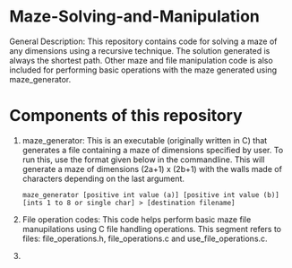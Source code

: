 # Maze-Solving-and-Manipulation

General Description: This repository contains code for solving a maze of any dimensions using a recursive technique. The solution generated is always the shortest path. Other maze and file manipulation code is also included for performing basic operations with the maze generated using maze_generator.

# Components of this repository

1) maze_generator: This is an executable (originally written in C) that generates a file containing a maze of dimensions specified by user. To run this, use the format given below in the commandline. This will generate a maze of dimensions (2a+1) x (2b+1) with the walls made of characters depending on the last argument.

       maze_generator [positive int value (a)] [positive int value (b)] [ints 1 to 8 or single char] > [destination filename]

2) File operation codes: This code helps perform basic maze file manupilations using C file handling operations. This segment refers to files: file_operations.h, file_operations.c and use_file_operations.c.

3) 
